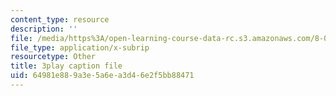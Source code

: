 ```yaml
---
content_type: resource
description: ''
file: /media/https%3A/open-learning-course-data-rc.s3.amazonaws.com/8-05-quantum-physics-ii-fall-2013/64981e889a3e5a6ea3d46e2f5bb88471_AX9769eQV24.vtt
file_type: application/x-subrip
resourcetype: Other
title: 3play caption file
uid: 64981e88-9a3e-5a6e-a3d4-6e2f5bb88471
---
```

